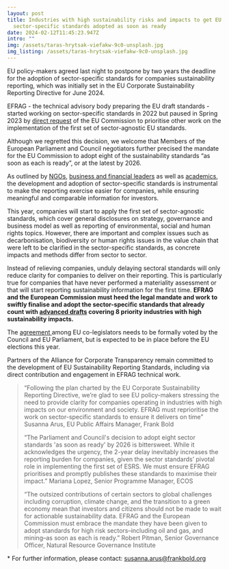 ```yaml
---
layout: post
title: Industries with high sustainability risks and impacts to get EU
  sector-specific standards adopted as soon as ready
date: 2024-02-12T11:45:23.947Z
intro: ""
img: /assets/taras-hrytsak-viefakw-9c0-unsplash.jpg
img_listing: /assets/taras-hrytsak-viefakw-9c0-unsplash.jpg
---
```

EU policy-makers agreed last night to postpone by two years the deadline for the adoption of sector-specific standards for companies sustainability reporting, which was initially set in the EU Corporate Sustainability Reporting Directive for June 2024. 

EFRAG - the technical advisory body preparing the EU draft standards - started working on sector-specific standards in 2022 but paused in Spring 2023 by [direct request](https://ec.europa.eu/commission/presscorner/detail/en/SPEECH_23_1812) of the EU Commission to prioritise other work on the implementation of the first set of sector-agnostic EU standards. 

Although we regretted this decision, we welcome that Members of the European Parliament and Council negotiators further precised the mandate for the EU Commission to adopt eight of the sustainability standards “as soon as each is ready”, or at the latest by 2026. 

As outlined by [NGOs](https://en.frankbold.org/sites/default/files/publikace/briefing_sector-specific_esrs_for_a_pragmatic_and_cost-effective_disclosure_regime_frank_bold.pdf), [business and financial leaders](https://statementesrs.wixsite.com/signatories) as well as [academics](https://climateandcompany.org/wp-content/uploads/2024/02/Postponing-sector-specific-standards_Academic-Letter2.pdf), the development and adoption of sector-specific standards is instrumental to make the reporting exercise easier for companies, while ensuring meaningful and comparable information for investors. 

This year, companies will start to apply the first set of sector-agnostic standards, which cover general disclosures on strategy, governance and business model as well as reporting of environmental, social and human rights topics. However, there are important and complex issues such as decarbonisation, biodiversity or human rights issues in the value chain that were left to be clarified in the sector-specific standards, as concrete impacts and methods differ from sector to sector. 

Instead of relieving companies, unduly delaying sectoral standards will only reduce clarity for companies to deliver on their reporting. This is particularly true for companies that have never performed a materiality assessment or that will start reporting sustainability information for the first time. **EFRAG and the European Commission must heed the legal mandate and work to swiftly finalise and adopt the sector-specific standards that already count with [advanced drafts](https://www.efrag.org/lab5#subtitle2) covering 8 priority industries with high sustainability impacts.** 

The [agreement ](https://www.europarl.europa.eu/news/en/press-room/20240205IPR17414/deal-on-delayed-reporting-standards-for-some-companies)among EU co-legislators needs to be formally voted by the Council and EU Parliament, but is expected to be in place before the EU elections this year. 

Partners of the Alliance for Corporate Transparency remain committed to the development of EU Sustainability Reporting Standards, including via direct contribution and engagement in EFRAG technical work. 

> “Following the plan charted by the EU Corporate Sustainability Reporting Directive, we’re glad to see EU policy-makers stressing the need to provide clarity for companies operating in industries with high impacts on our environment and society. EFRAG must reprioritise the work on sector-specific standards to ensure it delivers on time” Susanna Arus, EU Public Affairs Manager, Frank Bold
>
> “The Parliament and Council's decision to adopt eight sector standards 'as soon as ready' by 2026 is bittersweet. While it acknowledges the urgency, the 2-year delay inevitably increases the reporting burden for companies, given the sector standards’ pivotal role in implementing the first set of ESRS. We must ensure EFRAG prioritises and promptly publishes these standards to maximise their impact.” Mariana Lopez, Senior Programme Manager, ECOS
>
> “The outsized contributions of certain sectors to global challenges including corruption, climate change, and the transition to a green economy mean that investors and citizens should not be made to wait for actionable sustainability data. EFRAG and the European Commission must embrace the mandate they have been given to adopt standards for high risk sectors–including oil and gas, and mining–as soon as each is ready.” Robert Pitman, Senior Governance Officer, Natural Resource Governance Institute

\* For further information, please contact: susanna.arus@frankbold.org
